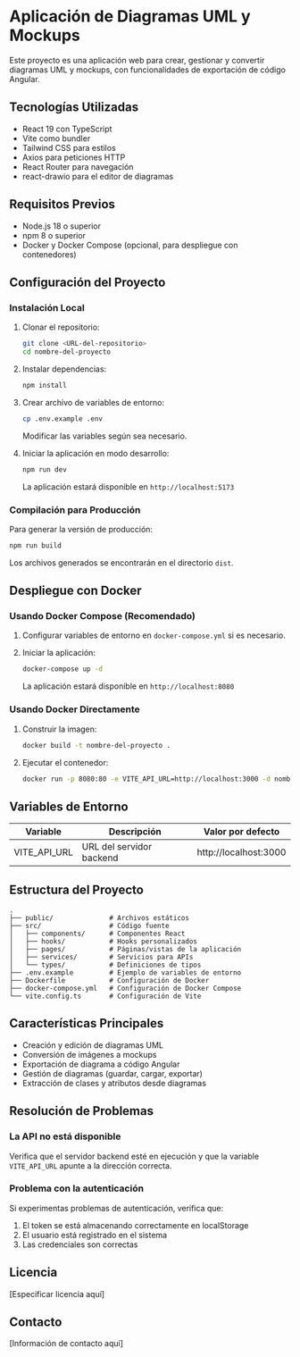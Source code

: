 # Aplicación de Diagramas UML y Mockups

Este proyecto es una aplicación web para crear, gestionar y convertir diagramas UML y mockups, con funcionalidades de exportación de código Angular.

## Tecnologías Utilizadas

- React 19 con TypeScript
- Vite como bundler
- Tailwind CSS para estilos
- Axios para peticiones HTTP
- React Router para navegación
- react-drawio para el editor de diagramas

## Requisitos Previos

- Node.js 18 o superior
- npm 8 o superior
- Docker y Docker Compose (opcional, para despliegue con contenedores)

## Configuración del Proyecto

### Instalación Local

1. Clonar el repositorio:
   ```bash
   git clone <URL-del-repositorio>
   cd nombre-del-proyecto
   ```

2. Instalar dependencias:
   ```bash
   npm install
   ```

3. Crear archivo de variables de entorno:
   ```bash
   cp .env.example .env
   ```
   Modificar las variables según sea necesario.

4. Iniciar la aplicación en modo desarrollo:
   ```bash
   npm run dev
   ```
   La aplicación estará disponible en `http://localhost:5173`

### Compilación para Producción

Para generar la versión de producción:

```bash
npm run build
```

Los archivos generados se encontrarán en el directorio `dist`.

## Despliegue con Docker

### Usando Docker Compose (Recomendado)

1. Configurar variables de entorno en `docker-compose.yml` si es necesario.

2. Iniciar la aplicación:
   ```bash
   docker-compose up -d
   ```
   
   La aplicación estará disponible en `http://localhost:8080`

### Usando Docker Directamente

1. Construir la imagen:
   ```bash
   docker build -t nombre-del-proyecto .
   ```

2. Ejecutar el contenedor:
   ```bash
   docker run -p 8080:80 -e VITE_API_URL=http://localhost:3000 -d nombre-del-proyecto
   ```

## Variables de Entorno

| Variable      | Descripción                        | Valor por defecto        |
|---------------|------------------------------------|--------------------------|
| VITE_API_URL  | URL del servidor backend           | http://localhost:3000    |

## Estructura del Proyecto

```
.
├── public/              # Archivos estáticos
├── src/                 # Código fuente
│   ├── components/      # Componentes React
│   ├── hooks/           # Hooks personalizados
│   ├── pages/           # Páginas/vistas de la aplicación
│   ├── services/        # Servicios para APIs
│   └── types/           # Definiciones de tipos
├── .env.example         # Ejemplo de variables de entorno
├── Dockerfile           # Configuración de Docker
├── docker-compose.yml   # Configuración de Docker Compose
└── vite.config.ts       # Configuración de Vite
```

## Características Principales

- Creación y edición de diagramas UML
- Conversión de imágenes a mockups
- Exportación de diagrama a código Angular
- Gestión de diagramas (guardar, cargar, exportar)
- Extracción de clases y atributos desde diagramas

## Resolución de Problemas

### La API no está disponible

Verifica que el servidor backend esté en ejecución y que la variable `VITE_API_URL` apunte a la dirección correcta.

### Problema con la autenticación

Si experimentas problemas de autenticación, verifica que:
1. El token se está almacenando correctamente en localStorage
2. El usuario está registrado en el sistema
3. Las credenciales son correctas

## Licencia

[Especificar licencia aquí]

## Contacto

[Información de contacto aquí]
